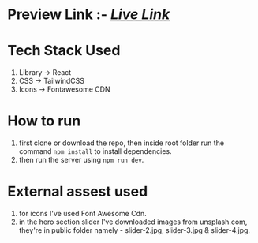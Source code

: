 # Preview Link :- _[Live Link](https://carbon-crunch-frontend-challenge.vercel.app/)_

# Tech Stack Used

1. Library -> React
2. CSS -> TailwindCSS
3. Icons -> Fontawesome CDN

# How to run

1. first clone or download the repo, then inside root folder run the command `npm install` to install dependencies.
2. then run the server using `npm run dev`.

# External assest used

1. for icons I've used Font Awesome Cdn.
2. in the hero section slider I've downloaded images from unsplash.com, they're in public folder namely - slider-2.jpg, slider-3.jpg & slider-4.jpg.
